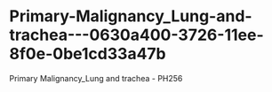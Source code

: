 # Primary-Malignancy_Lung-and-trachea---0630a400-3726-11ee-8f0e-0be1cd33a47b
Primary Malignancy_Lung and trachea - PH256
